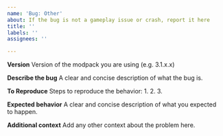 ```yaml
---
name: 'Bug: Other'
about: If the bug is not a gameplay issue or crash, report it here
title: ''
labels: ''
assignees: ''

---
```


**Version**
Version of the modpack you are using (e.g. 3.1.x.x)

**Describe the bug**
A clear and concise description of what the bug is.

**To Reproduce**
Steps to reproduce the behavior:
1. 
2. 
3. 

**Expected behavior**
A clear and concise description of what you expected to happen.

**Additional context**
Add any other context about the problem here.
